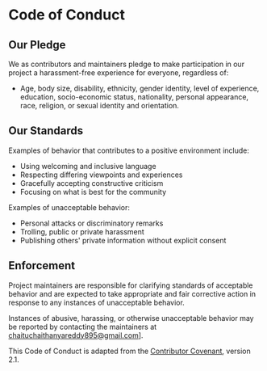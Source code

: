 # Code of Conduct

## Our Pledge

We as contributors and maintainers pledge to make participation in our project a harassment-free experience for everyone, regardless of:
- Age, body size, disability, ethnicity, gender identity, level of experience, education, socio-economic status, nationality, personal appearance, race, religion, or sexual identity and orientation.

## Our Standards

Examples of behavior that contributes to a positive environment include:
- Using welcoming and inclusive language
- Respecting differing viewpoints and experiences
- Gracefully accepting constructive criticism
- Focusing on what is best for the community

Examples of unacceptable behavior:
- Personal attacks or discriminatory remarks
- Trolling, public or private harassment
- Publishing others' private information without explicit consent

## Enforcement

Project maintainers are responsible for clarifying standards of acceptable behavior and are expected to take appropriate and fair corrective action in response to any instances of unacceptable behavior.

Instances of abusive, harassing, or otherwise unacceptable behavior may be reported by contacting the maintainers at chaituchaithanyareddy895@gmail.com].

This Code of Conduct is adapted from the [Contributor Covenant](https://www.contributor-covenant.org), version 2.1.